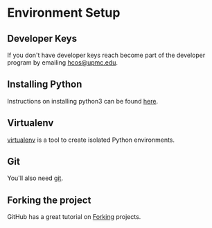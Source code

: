 # Environment Setup

## Developer Keys

If you don't have developer keys reach become part of the developer program by emailing [hcos@upmc.edu](mailto:hcos@upmc.edu).

## Installing Python

Instructions on installing python3 can be found [here](https://www.python.org/).

## Virtualenv

[virtualenv](https://virtualenv.pypa.io/en/latest/) is a tool to create isolated Python environments.

## Git

You'll also need [git](https://git-scm.com/).

## Forking the project

GitHub has a great tutorial on [Forking](https://guides.github.com/activities/forking/) projects.
